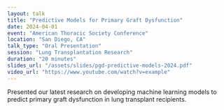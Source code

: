```yaml
---
layout: talk
title: "Predictive Models for Primary Graft Dysfunction"
date: 2024-04-01
event: "American Thoracic Society Conference"
location: "San Diego, CA"
talk_type: "Oral Presentation"
session: "Lung Transplantation Research"
duration: "20 minutes"
slides_url: "/assets/slides/pgd-predictive-models-2024.pdf"
video_url: "https://www.youtube.com/watch?v=example"
---
```


Presented our latest research on developing machine learning models to predict primary graft dysfunction in lung transplant recipients.

<!-- Content truncated for brevity -->
